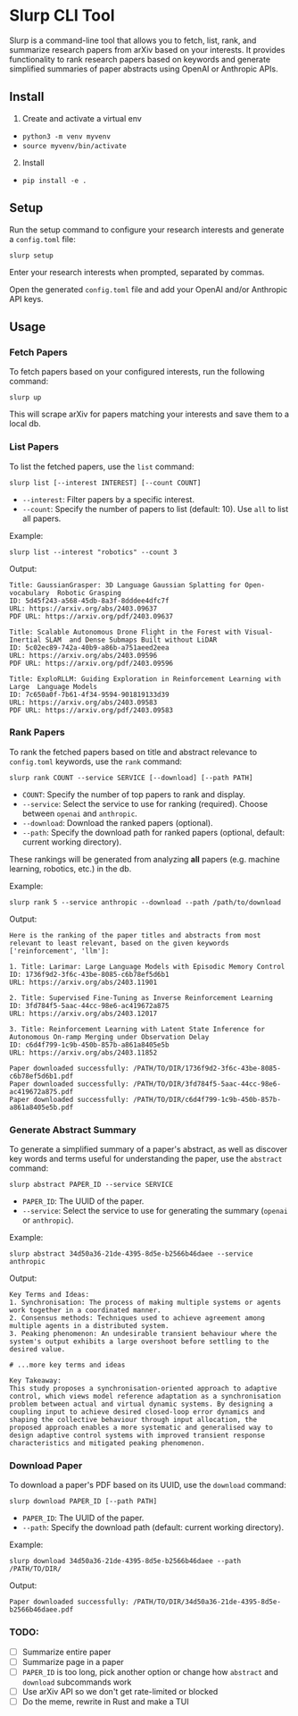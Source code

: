 # Slurp CLI Tool

Slurp is a command-line tool that allows you to fetch, list, rank, and summarize research papers from arXiv based on your interests. It provides functionality to rank research papers based on keywords and generate simplified summaries of paper abstracts using OpenAI or Anthropic APIs.

## Install

1. Create and activate a virtual env
- `python3 -m venv myvenv`
- `source myvenv/bin/activate`

2. Install
- `pip install -e .`

## Setup

Run the setup command to configure your research interests and generate a `config.toml` file:

```slurp setup```

Enter your research interests when prompted, separated by commas.

Open the generated `config.toml` file and add your OpenAI and/or Anthropic API keys.

## Usage

### Fetch Papers

To fetch papers based on your configured interests, run the following command:

```slurp up```

This will scrape arXiv for papers matching your interests and save them to a local db.

### List Papers

To list the fetched papers, use the `list` command:

```slurp list [--interest INTEREST] [--count COUNT]```

- `--interest`: Filter papers by a specific interest.
- `--count`: Specify the number of papers to list (default: 10). Use `all` to list all papers.

Example:

```slurp list --interest "robotics" --count 3```

Output:

```code
Title: GaussianGrasper: 3D Language Gaussian Splatting for Open-vocabulary  Robotic Grasping
ID: 5d45f243-a568-45db-8a3f-8dddee4dfc7f
URL: https://arxiv.org/abs/2403.09637
PDF URL: https://arxiv.org/pdf/2403.09637

Title: Scalable Autonomous Drone Flight in the Forest with Visual-Inertial SLAM  and Dense Submaps Built without LiDAR
ID: 5c02ec89-742a-40b9-a86b-a751aeed2eea
URL: https://arxiv.org/abs/2403.09596
PDF URL: https://arxiv.org/pdf/2403.09596

Title: ExploRLLM: Guiding Exploration in Reinforcement Learning with Large  Language Models
ID: 7c650a0f-7b61-4f34-9594-901819133d39
URL: https://arxiv.org/abs/2403.09583
PDF URL: https://arxiv.org/pdf/2403.09583
```

### Rank Papers

To rank the fetched papers based on title and abstract relevance to `config.toml` keywords, use the `rank` command:

```slurp rank COUNT --service SERVICE [--download] [--path PATH]```

- `COUNT`: Specify the number of top papers to rank and display.
- `--service`: Select the service to use for ranking (required). Choose between `openai` and `anthropic`.
- `--download`: Download the ranked papers (optional).
- `--path`: Specify the download path for ranked papers (optional, default: current working directory).

These rankings will be generated from analyzing **all** papers (e.g. machine learning, robotics, etc.) in the db.

Example:

```slurp rank 5 --service anthropic --download --path /path/to/download```

Output:

```code
Here is the ranking of the paper titles and abstracts from most relevant to least relevant, based on the given keywords ['reinforcement', 'llm']:

1. Title: Larimar: Large Language Models with Episodic Memory Control
ID: 1736f9d2-3f6c-43be-8085-c6b78ef5d6b1
URL: https://arxiv.org/abs/2403.11901

2. Title: Supervised Fine-Tuning as Inverse Reinforcement Learning
ID: 3fd784f5-5aac-44cc-98e6-ac419672a875
URL: https://arxiv.org/abs/2403.12017

3. Title: Reinforcement Learning with Latent State Inference for Autonomous On-ramp Merging under Observation Delay
ID: c6d4f799-1c9b-450b-857b-a861a8405e5b
URL: https://arxiv.org/abs/2403.11852

Paper downloaded successfully: /PATH/TO/DIR/1736f9d2-3f6c-43be-8085-c6b78ef5d6b1.pdf
Paper downloaded successfully: /PATH/TO/DIR/3fd784f5-5aac-44cc-98e6-ac419672a875.pdf
Paper downloaded successfully: /PATH/TO/DIR/c6d4f799-1c9b-450b-857b-a861a8405e5b.pdf
```

### Generate Abstract Summary

To generate a simplified summary of a paper's abstract, as well as discover key words and terms useful for understanding the paper, use the `abstract` command:

```slurp abstract PAPER_ID --service SERVICE```

- `PAPER_ID`: The UUID of the paper.
- `--service`: Select the service to use for generating the summary (`openai` or `anthropic`).

Example:

```slurp abstract 34d50a36-21de-4395-8d5e-b2566b46daee --service anthropic```

Output:

```code
Key Terms and Ideas:
1. Synchronisation: The process of making multiple systems or agents work together in a coordinated manner.
2. Consensus methods: Techniques used to achieve agreement among multiple agents in a distributed system.
3. Peaking phenomenon: An undesirable transient behaviour where the system's output exhibits a large overshoot before settling to the desired value.

# ...more key terms and ideas

Key Takeaway:
This study proposes a synchronisation-oriented approach to adaptive control, which views model reference adaptation as a synchronisation problem between actual and virtual dynamic systems. By designing a coupling input to achieve desired closed-loop error dynamics and shaping the collective behaviour through input allocation, the proposed approach enables a more systematic and generalised way to design adaptive control systems with improved transient response characteristics and mitigated peaking phenomenon.
```

### Download Paper

To download a paper's PDF based on its UUID, use the `download` command:

```slurp download PAPER_ID [--path PATH]```

- `PAPER_ID`: The UUID of the paper.
- `--path`: Specify the download path (default: current working directory).

Example:

```slurp download 34d50a36-21de-4395-8d5e-b2566b46daee --path /PATH/TO/DIR/```

Output:

```Paper downloaded successfully: /PATH/TO/DIR/34d50a36-21de-4395-8d5e-b2566b46daee.pdf```

### TODO:
- [ ] Summarize entire paper
- [ ] Summarize page in a paper
- [ ] `PAPER_ID` is too long, pick another option or change how `abstract` and `download` subcommands work
- [ ] Use arXiv API so we don't get rate-limited or blocked
- [ ] Do the meme, rewrite in Rust and make a TUI